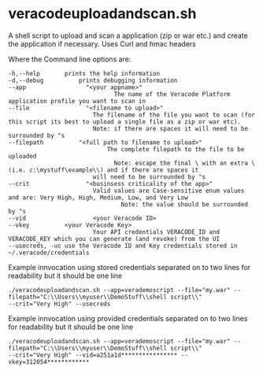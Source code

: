 # veracodeuploadandscan.sh
A shell script to upload and scan a application (zip or war etc.) and create the application if necessary.  Uses Curl and hmac headers

Where the Command line options are:

    -h,--help       prints the help information
    -d,--debug			prints debugging information
    --app 				  "<your appname>"
     						      The name of the Veracode Platform application profile you want to scan in
    --file				  "<filename to upload>"
           				    The filename of the file you want to scan (for this script its best to upload a single file as a zip or war etc).
           				    Note: if there are spaces it will need to be surrounded by "s
    --filepath			"<full path to filename to upload>"
    	    				    The complete filepath to the file to be uploaded 
    						      Note: escape the final \ with an extra \ (i.e. c:\mystuff\example\\) and if there are spaces it 
                            will need to be surrounded by "s
    --crit				  "<businsess criticality of the app>"
           				    Valid values are Case-sensitive enum values and are: Very High, High, Medium, Low, and Very Low
							        Note: the value should be surrounded by "s
    --vid				    <your Veracode ID>
    --vkey         	<your Veracode Key>
           				    Your API credentials VERACODE_ID and VERACODE_KEY which you can generate (and revoke) from the UI
    --usecreds, -uc	use the Veracode ID and Key credentials stored in ~/.veracode/credentials

 Example innvocation using stored credentials separated on to two lines for readability but it should be one line

	./veracodeuploadandscan.sh --app=verademoscript --file="my.war" --filepath="C:\\Users\\myuser\\DemoStuff\\shell script\\" 
	--crit="Very High" --usecreds

 Example innvocation using provided credentials separated on to two lines for readability but it should be one line

	./veracodeuploadandscan.sh --app=verademoscript --file="my.war" --filepath="C:\\Users\\myuser\\DemoStuff\\shell script\\" 
	--crit="Very High" --vid=a251a1d**************** --vkey=312054************
